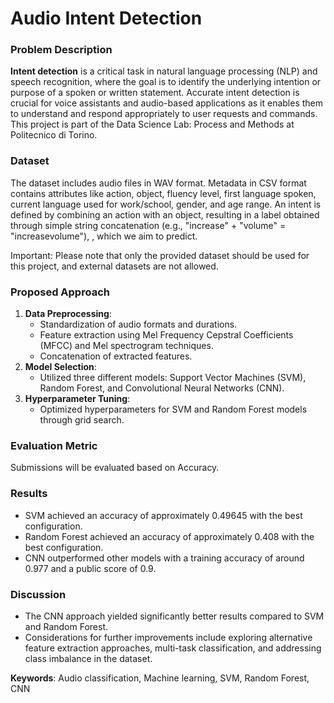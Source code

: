 # Audio Intent Detection
### Problem Description

**Intent detection** is a critical task in natural language processing (NLP) and speech recognition, where the goal is to identify the underlying intention or purpose of a spoken or written statement. Accurate intent detection is crucial for voice assistants and audio-based applications as it enables them to understand and respond appropriately to user requests and commands.
This project is part of the Data Science Lab: Process and Methods at Politecnico di Torino.

### Dataset

The dataset includes audio files in WAV format.
Metadata in CSV format contains attributes like action, object, fluency level, first language spoken, current language used for work/school, gender, and age range.
An intent is defined by combining an action with an object, resulting in a label obtained through simple string concatenation (e.g., "increase" + "volume" = "increasevolume"), , which we aim to predict.

Important: Please note that only the provided dataset should be used for this project, and external datasets are not allowed.

### Proposed Approach

1. **Data Preprocessing**:
   - Standardization of audio formats and durations.
   - Feature extraction using Mel Frequency Cepstral Coefficients (MFCC) and Mel spectrogram techniques.
   - Concatenation of extracted features.
2. **Model Selection**:
   - Utilized three different models: Support Vector Machines (SVM), Random Forest, and Convolutional Neural Networks (CNN).
3. **Hyperparameter Tuning**:
   - Optimized hyperparameters for SVM and Random Forest models through grid search.
   
### Evaluation Metric

Submissions will be evaluated based on Accuracy.

### Results

- SVM achieved an accuracy of approximately 0.49645 with the best configuration.
- Random Forest achieved an accuracy of approximately 0.408 with the best configuration.
- CNN outperformed other models with a training accuracy of around 0.977 and a public score of 0.9.

### Discussion

- The CNN approach yielded significantly better results compared to SVM and Random Forest.
- Considerations for further improvements include exploring alternative feature extraction approaches, multi-task classification, and addressing class imbalance in the dataset.



**Keywords**: Audio classification, Machine learning, SVM, Random Forest, CNN


